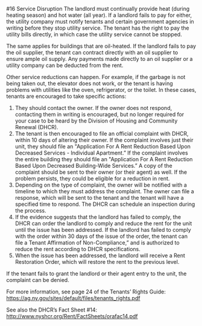 #16 Service Disruption
The landlord must continually provide heat (during heating season) and hot water (all year). If a landlord fails to pay for either, the utility company must notify tenants and certain government agencies in writing before they stop utility service. The tenant has the right to pay the utility bills directly, in which case the utility service cannot be stopped. 

The same applies for buildings that are oil-heated. If the landlord fails to pay the oil supplier, the tenant can contract directly with an oil supplier to ensure ample oil supply. Any payments made directly to an oil supplier or a utility company can be deducted from the rent.  

Other service reductions can happen. For example, if the garbage is not being taken out, the elevator does not work, or the tenant is having problems with utilities like the oven, refrigerator, or the toilet. In these cases, tenants are encouraged to take specific actions: 

1.	They should contact the owner. If the owner does not respond, contacting them in writing is encouraged, but no longer required for your case to be heard by the Division of Housing and Community Renewal (DHCR).
2.	The tenant is then encouraged to file an official complaint with DHCR, within 10 days of altering their owner. If the complaint involves just their unit, they should file an "Application For A Rent Reduction Based Upon Decreased Services - Individual Apartment.” If the complaint involves the entire building they should file an "Application For A Rent Reduction Based Upon Decreased Building-Wide Services.” A copy of the complaint should be sent to their owner (or their agent) as well. If the problem persists, they could be eligible for a reduction in rent.
3.	Depending on the type of complaint, the owner will be notified with a timeline to which they must address the complaint. The owner can file a response, which will be sent to the tenant and the tenant will have a specified time to respond. The DHCR can schedule an inspection during the process. 
4.	 If the evidence suggests that the landlord has failed to comply, the DHCR can order the landlord to comply and reduce the rent for the unit until the issue has been addressed. If the landlord has failed to comply with the order within 30 days of the issue of the order, the tenant can file a Tenant Affirmation of Non-Compliance,” and is authorized to reduce the rent according to DHCR specifications.
5.	When the issue has been addressed, the landlord will receive a Rent Restoration Order, which will restore the rent to the previous level.

If the tenant fails to grant the landlord or their agent entry to the unit, the complaint can be denied. 

For more information, see page 24 of the Tenants’ Rights Guide: https://ag.ny.gov/sites/default/files/tenants_rights.pdf

See also the DHCR’s Fact Sheet #14: http://www.nyshcr.org/Rent/FactSheets/orafac14.pdf

